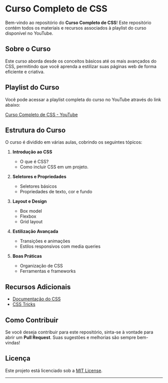 # Curso Completo de CSS

Bem-vindo ao repositório do **Curso Completo de CSS**! Este repositório contém todos os materiais e recursos associados à playlist do curso disponível no YouTube.

## Sobre o Curso

Este curso aborda desde os conceitos básicos até os mais avançados do CSS, permitindo que você aprenda a estilizar suas páginas web de forma eficiente e criativa.

## Playlist do Curso

Você pode acessar a playlist completa do curso no YouTube através do link abaixo:

[Curso Completo de CSS - YouTube](https://www.youtube.com/watch?v=HtVRRHoASes&list=PL2Fdisxwzt_f5C7Mv0kg1EAHhy2VJLf1c)

## Estrutura do Curso

O curso é dividido em várias aulas, cobrindo os seguintes tópicos:

1. **Introdução ao CSS**
   - O que é CSS?
   - Como incluir CSS em um projeto.

2. **Seletores e Propriedades**
   - Seletores básicos
   - Propriedades de texto, cor e fundo

3. **Layout e Design**
   - Box model
   - Flexbox
   - Grid layout

4. **Estilização Avançada**
   - Transições e animações
   - Estilos responsivos com media queries

5. **Boas Práticas**
   - Organização de CSS
   - Ferramentas e frameworks

## Recursos Adicionais

- [Documentação do CSS](https://developer.mozilla.org/pt-BR/docs/Web/CSS)
- [CSS Tricks](https://css-tricks.com/)

## Como Contribuir

Se você deseja contribuir para este repositório, sinta-se à vontade para abrir um **Pull Request**. Suas sugestões e melhorias são sempre bem-vindas!

## Licença

Este projeto está licenciado sob a [MIT License](LICENSE).

---
